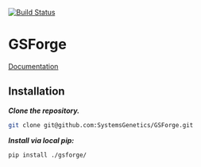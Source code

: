 [![Build Status](https://travis-ci.com/SystemsGenetics/GSForge.svg?branch=master)](https://travis-ci.com/SystemsGenetics/GSForge)

# GSForge

[Documentation](https://systemsgenetics.github.io/GSForge/)

## Installation

***Clone the repository.***

```bash
git clone git@github.com:SystemsGenetics/GSForge.git
```

***Install via local pip:***

```bash
pip install ./gsforge/
```
